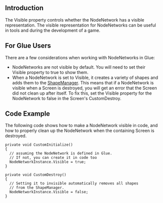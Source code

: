 ## Introduction

The Visible property controls whether the NodeNetwork has a visible representation. The visible representation for NodeNetworks can be useful in tools and during the development of a game.

## For Glue Users

There are a few considerations when working with NodeNetworks in Glue:

-   NodeNetworks are not visible by default. You will need to set their Visible property to true to show them.
-   When a NodeNetwork is set to Visible, it creates a variety of shapes and adds them to the [ShapeManager](/frb/docs/index.php?title=FlatRedBall.Math.Geometry.ShapeManager "FlatRedBall.Math.Geometry.ShapeManager"). This means that if a NodeNetwork is visible when a Screen is destroyed, you will get an error that the Screen did not clean up after itself. To fix this, set the Visible property for the NodeNetwork to false in the Screen's CustomDestroy.

## Code Example

The following code shows how to make a NodeNetwork visible in code, and how to properly clean up the NodeNetwork when the containing Screen is destroyed.

``` lang:c#
private void CustomInitialize()
{
  // assuming the NodeNetwork is defined in Glue.
  // If not, you can create it in code too
  NodeNetworkInstance.Visible = true;
}

private void CustomDestroy()
{
  // Setting it to invisible automatically removes all shapes
  // from the ShapeManager.
  NodeNetworkInstance.Visible = false;
}
```

 
